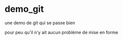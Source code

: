 # demo_git
une demo de git qui se passe bien


pour peu qu'il n'y ait aucun problème de mise en forme
